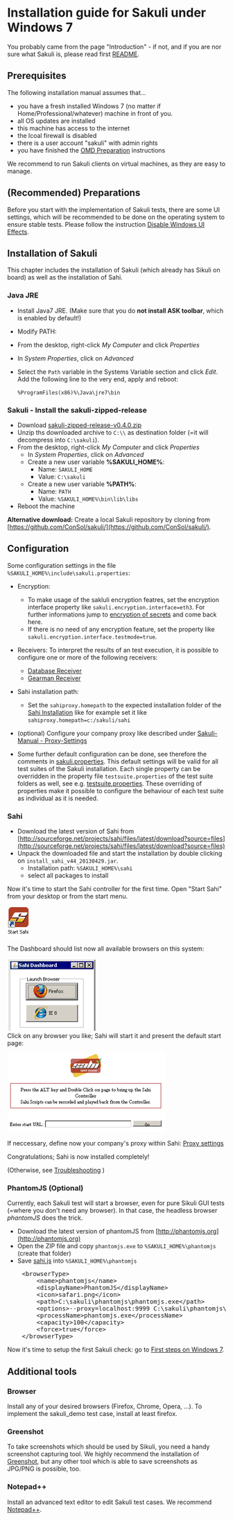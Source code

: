 # Installation guide for Sakuli under Windows 7
You probably came from the page "Introduction" - if not, and if you are nor sure what Sakuli is, please read first [README](../README.md). 

## Prerequisites
The following installation manual assumes that...

* you have a fresh installed Windows 7 (no matter if Home/Professional/whatever) machine in front of you. 
* all OS updates are installed
* this machine has access to the internet
* the lcoal firewall is disabled
* there is a user account "sakuli" with admin rights
* you have finished the [OMD Preparation](installation-omd.md) instructions

We recommend to run Sakuli clients on virtual machines, as they are easy to manage. 

## (Recommended) Preparations
Before you start with the implementation of Sakuli tests, there are some UI settings, which will be recommended to be done on the operating system
to ensure stable tests. Please follow the instruction [Disable Windows UI Effects](sakuli-manual#disable-windows-7-effects).

#### 


## Installation of Sakuli
This chapter includes the installation of Sakuli (which already has Sikuli on board) as well as the installation of Sahi. 
### Java JRE
* Install Java7 JRE. (Make sure that you do **not install ASK toolbar**, which is enabled by default!)
* Modify PATH: 
 * From the desktop, right-click *My Computer* and click *Properties*
 * In *System Properties*, click on *Advanced*
 * Select the `Path` variable in the Systems Variable section and click *Edit*. Add the following line to the very end, apply and reboot: 
	
	```
	%ProgramFiles(x86)%\Java\jre7\bin
	```
	

### Sakuli - Install the sakuli-zipped-release
* Download [sakuli-zipped-release-v0.4.0.zip](http://labs.consol.de/sakuli/install/sakuli-zipped-release-v0.4.0.zip)
* Unzip ths downloaded archive to `C:\\` as destination folder (=it will decompress into `C:\sakuli`). 
* From the desktop, right-click *My Computer* and click *Properties*
	* In *System Properties*, click on *Advanced*
	* Create a new user variable **%SAKULI_HOME%**: 
		* Name: `SAKULI_HOME`
		* Value: `C:\sakuli`
	* Create a new user variable **%PATH%**: 
		* Name: `PATH`
		* Value: `%SAKULI_HOME%\bin\lib\libs`
* Reboot the machine


**Alternative download:** Create a local Sakuli repository by cloning from [https://github.com/ConSol/sakuli/](https://github.com/ConSol/sakuli/).

## Configuration

Some configuration settings in the file `%SAKULI_HOME%\include\sakuli.properties`: 

* Encryption:
  * To make usage of the sakluli encryption featres, set the encryption interface property like `sakuli.encryption.interface=eth3`. For further informations jump to [encryption of secrets](sakuli-manual.md) and come back here.
  * If there is no need of any encryption feature, set the property like `sakuli.encryption.interface.testmode=true`.

* Receivers:
  To interpret the results of an test execution, it is possible to configure one or more of the following receivers:  
  * [Database Receiver](receivers/database.md)
  * [Gearman Receiver](receivers/gearman.md)
     

* Sahi installation path:
  * Set the `sahiproxy.homepath` to the expected installation folder of the [Sahi Installation](installation-windows.md#sahi)
    like for example set it like `sahiproxy.homepath=c:/sakuli/sahi`
	
* (optional) Configure your company proxy like described under [Sakuli-Manual - Proxy-Settings](sakuli-manual.md#proxy-settings)

* Some further default configuration can be done, see therefore the comments in [sakuli.properties](../core/src/main/_include/sakuli.properties). This default settings will be valid for all test suites of the Sakuli installation. Each single property can be overridden in the property file `testsuite.properties` of the test suite folders as well, see e.g. [testsuite.properties](../sakuli_test_suites/example/testsuite.properties). These overriding of properties make it possible to configure the behaviour of each test suite as individual as it is needed.

	

### Sahi

* Download the latest version of Sahi from [http://sourceforge.net/projects/sahi/files/latest/download?source=files](http://sourceforge.net/projects/sahi/files/latest/download?source=files)
* Unpack the downloaded file and start the installation by double clicking on `install_sahi_v44_20130429.jar`.
	* Installation path: `%SAKULI_HOME%\sahi`
	* select all packages to install

Now it's time to start the Sahi controller for the first time. Open "Start Sahi" from your desktop or from the start menu. 

![startsahi](../docs/pics/w_startsahi.jpg) 	

The Dashboard should list now all available browsers on this system: 

![db_browsers](../docs/pics/w_sahi_dashboard_browsers.jpg) 	
Click on any browser you like; Sahi will start it and present the default start page: 

![sahi_start](../docs/pics/sahi_startpage.jpg) 

If neccessary, define now your company's proxy within Sahi: [Proxy settings](../docs/sakuli-manual.md)

Congratulations; Sahi is now installed completely!

(Otherwise, see [Troubleshooting](../docs/troubleshooting-sakuli-client.md)  )

### PhantomJS (Optional)
	
Currently, each Sakuli test will start a browser, even for pure Sikuli GUI tests (=where you don't need any browser). In that case, the headless browser *phantomJS* does the trick. 

* Download the latest version of phantomJS from [http://phantomjs.org](http://phantomjs.org)
* Open the ZIP file and copy `phantomjs.exe` to `%SAKULI_HOME%\phantomjs` (create that folder)
* Save [sahi.js](http://labs.consol.de/sakuli/install/3rd-party/phantom/sahi.js) into `%SAKULI_HOME%\phantomjs`

<pre>
	&lt;browserType&gt; 
		&lt;name&gt;phantomjs&lt;/name&gt; 
		&lt;displayName&gt;PhantomJS&lt;/displayName&gt; 
		&lt;icon&gt;safari.png&lt;/icon&gt; 
		&lt;path&gt;C:\sakuli\phantomjs\phantomjs.exe&lt;/path&gt; 
		&lt;options&gt;--proxy=localhost:9999 C:\sakuli\phantomjs\sahi.js&lt;/options&gt; 
		&lt;processName&gt;phantomjs.exe&lt;/processName&gt; 
		&lt;capacity&gt;100&lt;/capacity&gt; 
		&lt;force&gt;true&lt;/force&gt; 
    &lt;/browserType&gt;
</pre>

Now it's time to setup the first Sakuli check: go to [First steps on Windows 7](../docs/firststeps-windows.md).

## Additional tools
### Browser 
Install any of your desired browsers (Firefox, Chrome, Opera, …). To implement the sakuli_demo test case, install at least firefox. 
### Greenshot 
To take screenshots which should be used by Sikuli, you need a handy screenshot capturing tool. We highly recommend the installation of [Greenshot](http://www.getgreenshot.org), but any other tool which is able to save screenshots as JPG/PNG is possible, too. 
### Notepad++
Install an advanced text editor to edit Sakuli test cases. We recommend [Notepad++](http://notepad-plus-plus.org/).
	
